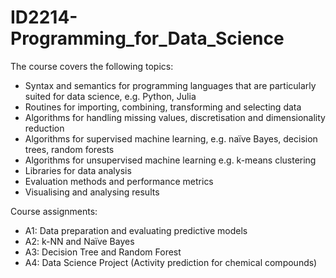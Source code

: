 # ID2214-Programming_for_Data_Science

The course covers the following topics:

- Syntax and semantics for programming languages that are particularly suited for data science, e.g. Python, Julia
- Routines for importing, combining, transforming and selecting data
- Algorithms for handling missing values, discretisation and dimensionality reduction
- Algorithms for supervised machine learning, e.g. naïve Bayes, decision trees, random forests
- Algorithms for unsupervised machine learning e.g. k-means clustering
- Libraries for data analysis
- Evaluation methods and performance metrics
- Visualising and analysing results


Course assignments:

- A1: Data preparation and evaluating predictive models
- A2: k-NN and Naïve Bayes
- A3: Decision Tree and Random Forest
- A4: Data Science Project (Activity prediction for chemical compounds)
